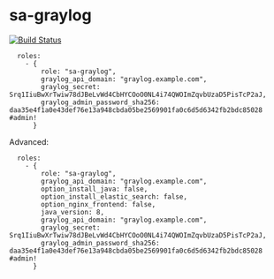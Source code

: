 sa-graylog
===========

[![Build Status](https://travis-ci.org/softasap/sa-graylog.svg?branch=master)](https://travis-ci.org/softasap/sa-graylog)

```
  roles:
    - {
        role: "sa-graylog",
        graylog_api_domain: "graylog.example.com",
        graylog_secret: Srq1IiuBwXrTwiw78dJBeLvWd4CbHYCOoO0NL4i74QWOImZqvbUzaD5PisTcP2aJ,
        graylog_admin_password_sha256: daa35e4f1a0e43def76e13a948cbda05be2569901fa0c6d5d6342fb2bdc85028 #admin!
      }
```

Advanced:

```
  roles:
    - {
        role: "sa-graylog",
        graylog_api_domain: "graylog.example.com",
        option_install_java: false,
        option_install_elastic_search: false,
        option_nginx_frontend: false,
        java_version: 8,
        graylog_api_domain: "graylog.example.com",
        graylog_secret: Srq1IiuBwXrTwiw78dJBeLvWd4CbHYCOoO0NL4i74QWOImZqvbUzaD5PisTcP2aJ,
        graylog_admin_password_sha256: daa35e4f1a0e43def76e13a948cbda05be2569901fa0c6d5d6342fb2bdc85028 #admin!
      }
```
